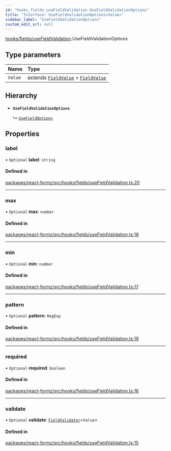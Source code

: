 ```yaml
---
id: "hooks_fields_useFieldValidation.UseFieldValidationOptions"
title: "Interface: UseFieldValidationOptions<Value>"
sidebar_label: "UseFieldValidationOptions"
custom_edit_url: null
---
```


[hooks/fields/useFieldValidation](../modules/hooks_fields_useFieldValidation.md).UseFieldValidationOptions

## Type parameters

| Name | Type |
| :------ | :------ |
| `Value` | extends [`FieldValue`](../modules/types_field.md#fieldvalue) = [`FieldValue`](../modules/types_field.md#fieldvalue) |

## Hierarchy

- **`UseFieldValidationOptions`**

  ↳ [`UseFieldOptions`](hooks_fields_useField.UseFieldOptions.md)

## Properties

### label

• `Optional` **label**: `string`

#### Defined in

[packages/react-formz/src/hooks/fields/useFieldValidation.ts:20](https://github.com/ZerryStack/react-formz/blob/1bf2d41/packages/react-formz/src/hooks/fields/useFieldValidation.ts#L20)

___

### max

• `Optional` **max**: `number`

#### Defined in

[packages/react-formz/src/hooks/fields/useFieldValidation.ts:18](https://github.com/ZerryStack/react-formz/blob/1bf2d41/packages/react-formz/src/hooks/fields/useFieldValidation.ts#L18)

___

### min

• `Optional` **min**: `number`

#### Defined in

[packages/react-formz/src/hooks/fields/useFieldValidation.ts:17](https://github.com/ZerryStack/react-formz/blob/1bf2d41/packages/react-formz/src/hooks/fields/useFieldValidation.ts#L17)

___

### pattern

• `Optional` **pattern**: `RegExp`

#### Defined in

[packages/react-formz/src/hooks/fields/useFieldValidation.ts:19](https://github.com/ZerryStack/react-formz/blob/1bf2d41/packages/react-formz/src/hooks/fields/useFieldValidation.ts#L19)

___

### required

• `Optional` **required**: `boolean`

#### Defined in

[packages/react-formz/src/hooks/fields/useFieldValidation.ts:16](https://github.com/ZerryStack/react-formz/blob/1bf2d41/packages/react-formz/src/hooks/fields/useFieldValidation.ts#L16)

___

### validate

• `Optional` **validate**: [`FieldValidator`](../modules/types_field.md#fieldvalidator)<`Value`\>

#### Defined in

[packages/react-formz/src/hooks/fields/useFieldValidation.ts:15](https://github.com/ZerryStack/react-formz/blob/1bf2d41/packages/react-formz/src/hooks/fields/useFieldValidation.ts#L15)
